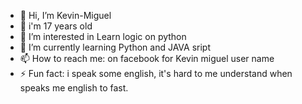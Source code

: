 - 👋 Hi, I’m Kevin-Miguel
- 🙂 i'm 17 years old
- 👀 I’m interested in Learn logic on python
- 🌱 I’m currently learning Python and JAVA sript
- 📫 How to reach me: on facebook for Kevin miguel user name
- ⚡ Fun fact: i speak some english, it's hard to me understand when speaks me english to fast.
